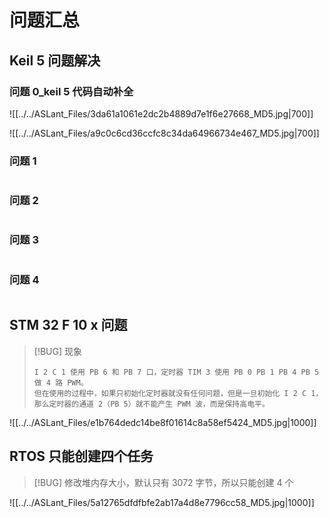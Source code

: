 # 问题汇总
## Keil 5 问题解决
### 问题 0_keil 5 代码自动补全
![[../../ASLant_Files/3da61a1061e2dc2b4889d7e1f6e27668_MD5.jpg|700]]

![[../../ASLant_Files/a9c0c6cd36ccfc8c34da64966734e467_MD5.jpg|700]]

### 问题 1
```c

```

### 问题 2
```c

```

### 问题 3
```c

```

### 问题 4
```c

```

## STM 32 F 10 x 问题

> [!BUG] 现象
> ```text
> I 2 C 1 使用 PB 6 和 PB 7 口，定时器 TIM 3 使用 PB 0 PB 1 PB 4 PB 5 做 4 路 PWM。
> 但在使用的过程中，如果只初始化定时器就没有任何问题，但是一旦初始化 I 2 C 1，那么定时器的通道 2（PB 5）就不能产生 PWM 波，而是保持高电平。
> ```

![[../../ASLant_Files/e1b764dedc14be8f01614c8a58ef5424_MD5.jpg|1000]]

## RTOS 只能创建四个任务

> [!BUG] 修改堆内存大小，默认只有 3072 字节，所以只能创建 4 个

![[../../ASLant_Files/5a12765dfdfbfe2ab17a4d8e7796cc58_MD5.jpg|1000]]